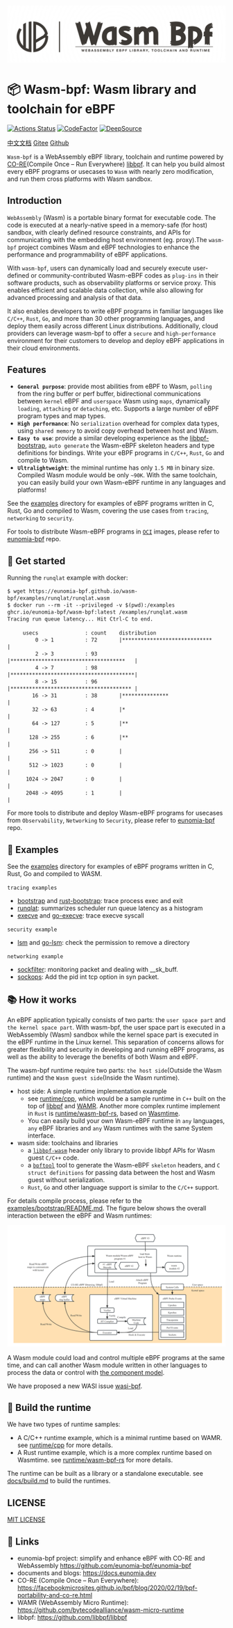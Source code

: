 ![logo](docs/logo.png)

# 📦 Wasm-bpf: Wasm library and toolchain for eBPF

[![Actions Status](https://github.com/eunomia-bpf/wasm-bpf/workflows/Ubuntu/badge.svg)](https://github.com/eunomia-bpf/wasm-bpf/actions)
[![CodeFactor](https://www.codefactor.io/repository/github/eunomia-bpf/wasm-bpf/badge)](https://www.codefactor.io/repository/github/eunomia-bpf/wasm-bpf)
[![DeepSource](https://deepsource.io/gh/eunomia-bpf/wasm-bpf.svg/?label=active+issues&show_trend=true&token=rcSI3J1-gpwLIgZWtKZC-N6C)](https://deepsource.io/gh/eunomia-bpf/wasm-bpf/?ref=repository-badge)

[中文文档](README_zh.md) [Gitee](https://gitee.com/eunomia-bpf/wasm-bpf) [Github](https://github.com/eunomia-bpf/wasm-bpf)

`Wasm-bpf` is a WebAssembly eBPF library, toolchain and runtime powered by [CO-RE](https://facebookmicrosites.github.io/bpf/blog/2020/02/19/bpf-portability-and-co-re.html)(Compile Once – Run Everywhere) [libbpf](https://github.com/libbpf/libbpf). It can help you build almost every eBPF programs or usecases to `Wasm` with nearly zero modification, and run them cross platforms with Wasm sandbox.

## Introduction

`WebAssembly` (Wasm) is a portable binary format for executable code. The code is executed at a nearly-native speed in a memory-safe (for host) sandbox, with clearly defined resource constraints, and APIs for communicating with the embedding host environment (eg. proxy).The `wasm-bpf` project combines Wasm and eBPF technologies to enhance the performance and programmability of eBPF applications.

With `wasm-bpf`, users can dynamically load and securely execute user-defined or community-contributed Wasm-eBPF codes as `plug-ins` in their software products, such as observability platforms or service proxy. This enables efficient and scalable data collection, while also allowing for advanced processing and analysis of that data.

It also enables developers to write eBPF programs in familiar languages like `C/C++`, `Rust`, `Go`, and more than 30 other programming languages, and deploy them easily across different Linux distributions. Additionally, cloud providers can leverage wasm-bpf to offer a `secure` and `high-performance` environment for their customers to develop and deploy eBPF applications in their cloud environments.

## Features

- **`General purpose`**: provide most abilities from eBPF to Wasm, `polling` from the ring buffer or perf buffer, bidirectional communications between `kernel` eBPF and `userspace` Wasm using `maps`, dynamically `loading`, `attaching` or `detaching`, etc. Supports a large number of eBPF program types and map types.
- **`High performance`**: No `serialization` overhead for complex data types, using `shared memory` to avoid copy overhead between host and Wasm.
- **`Easy to use`**: provide a similar developing experience as the [libbpf-bootstrap](https://github.com/libbpf/libbpf-bootstrap), `auto generate` the Wasm-eBPF skeleton headers and type definitions for bindings. Write your eBPF programs in `C/C++`, `Rust`, `Go` and compile to Wasm.
- **`Ultralightweight`**: the miminal runtime has only `1.5 MB` in binary size. Compiled Wasm module would be only `~90K`. With the same toolchain, you can easily build your own Wasm-eBPF runtime in any languages and platforms!

See the [examples](examples) directory for examples of eBPF programs written in C, Rust, Go and compiled to Wasm, covering the use cases from `tracing`, `networking` to `security`.

For tools to distribute Wasm-eBPF programs in [`OCI`](https://opencontainers.org/) images, please refer to [eunomia-bpf](https://github.com/eunomia-bpf/eunomia-bpf) repo.

## 🚀 Get started

Running the `runqlat` example with docker:

```console
$ wget https://eunomia-bpf.github.io/wasm-bpf/examples/runqlat/runqlat.wasm
$ docker run --rm -it --privileged -v $(pwd):/examples ghcr.io/eunomia-bpf/wasm-bpf:latest /examples/runqlat.wasm
Tracing run queue latency... Hit Ctrl-C to end.

     usecs               : count    distribution
         0 -> 1          : 72       |*****************************           |
         2 -> 3          : 93       |*************************************   |
         4 -> 7          : 98       |****************************************|
         8 -> 15         : 96       |*************************************** |
        16 -> 31         : 38       |***************                         |
        32 -> 63         : 4        |*                                       |
        64 -> 127        : 5        |**                                      |
       128 -> 255        : 6        |**                                      |
       256 -> 511        : 0        |                                        |
       512 -> 1023       : 0        |                                        |
      1024 -> 2047       : 0        |                                        |
      2048 -> 4095       : 1        |                                        |
```

For more tools to distribute and deploy Wasm-eBPF programs for usecases from `Observability`, `Networking` to `Security`, please refer to [eunomia-bpf](https://github.com/eunomia-bpf/eunomia-bpf) repo.

## 🔨 Examples

See the [examples](examples) directory for examples of eBPF programs written in C, Rust, Go and compiled to WASM.

`tracing examples`
- [bootstrap](examples/bootstrap) and [rust-bootstrap](examples/rust-bootstrap): trace process exec and exit
- [runqlat](examples/runqlat): summarizes scheduler run queue latency as a histogram
- [execve](examples/execve) and [go-execve](examples/go-execve): trace execve syscall

`security example`
- [lsm](examples/lsm) and  [go-lsm](examples/go-lsm): check the permission to remove a directory

`networking example`
- [sockfilter](examples/sockfilter): monitoring packet and dealing with __sk_buff.
- [sockops](examples/sockops): Add the pid int tcp option in syn packet.

## 📚 How it works

An eBPF application typically consists of two parts: the `user space part` and `the kernel space part`. With wasm-bpf, the user space part is executed in a WebAssembly (Wasm) sandbox while the kernel space part is executed in the eBPF runtime in the Linux kernel. This separation of concerns allows for greater flexibility and security in developing and running eBPF programs, as well as the ability to leverage the benefits of both Wasm and eBPF.

The wasm-bpf runtime require two parts: `the host side`(Outside the Wasm runtime) and the `Wasm guest side`(Inside the Wasm runtime).

- host side: A simple runtime implementation example
  - see [runtime/cpp](runtime/cpp), which would be a sample runtime in `C++` built on the top of [libbpf](https://github.com/libbpf/libbpf) and [WAMR](https://github.com/bytecodealliance/wasm-micro-runtime). Another more complex runtime implement in `Rust` is [runtime/wasm-bpf-rs](runtime/wasm-bpf-rs), based on [Wasmtime](https://github.com/bytecodealliance/wasmtime).
  - You can easily build your own Wasm-eBPF runtime in `any` languages, `any` eBPF libraries and `any` Wasm runtimes with the same System interface.
- wasm side: toolchains and libraries
  - a [`libbpf-wasm`](wasm-sdk/c/libbpf-wasm.h) header only library to provide libbpf APIs for Wasm guest `C/C++` code.
  - a [`bpftool`](https://github.com/eunomia-bpf/bpftool/tree/wasm-bpftool) tool to generate the Wasm-eBPF `skeleton` headers, and `C struct definitions` for passing data between the host and Wasm guest without serialization.
  - `Rust`, `Go` and other language support is similar to the `C/C++` support.

For details compile process, please refer to the [examples/bootstrap/README.md](examples/bootstrap/README.md).  The figure below shows the overall interaction between the eBPF and Wasm runtimes:

![wasi-bpf](docs/wasm-bpf-no-bcc.png)

A Wasm module could load and control multiple eBPF programs at the same time, and can call another Wasm module written in other languages to process the data or control with [the component model](https://github.com/WebAssembly/component-model).

We have proposed a new WASI issue [wasi-bpf](https://github.com/WebAssembly/WASI/issues/513).

## 🤖 Build the runtime

We have two types of runtime samples:

- A C/C++ runtime example, which is a minimal runtime based on WAMR. see [runtime/cpp](../runtime/cpp) for more details.
- A Rust runtime example, which is a more complex runtime based on Wasmtime. see [runtime/wasm-bpf-rs](../runtime/wasm-bpf-rs) for more details.

The runtime can be built as a library or a standalone executable. see [docs/build.md](docs/build.md) to build the runtimes.

## LICENSE

[MIT LICENSE](LICENSE)

## 🔗 Links

- eunomia-bpf project: simplify and enhance eBPF with CO-RE and WebAssembly https://github.com/eunomia-bpf/eunomia-bpf
- documents and blogs: https://docs.eunomia.dev
- CO-RE (Compile Once – Run Everywhere): https://facebookmicrosites.github.io/bpf/blog/2020/02/19/bpf-portability-and-co-re.html
- WAMR (WebAssembly Micro Runtime): https://github.com/bytecodealliance/wasm-micro-runtime
- libbpf: https://github.com/libbpf/libbpf
